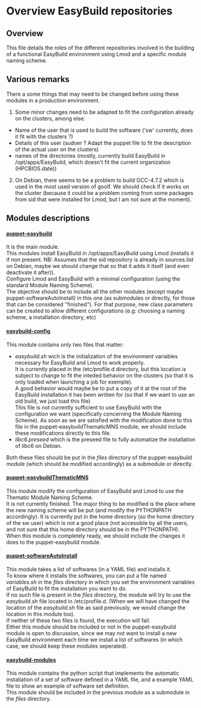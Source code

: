 # Overview EasyBuild repositories

## Overview

This file details the roles of the different repositories involved in the building of a functional EasyBuild environment using Lmod and a specific module naming scheme.

## Various remarks

There a some things that may need to be changed before using these modules in a production environment.

1) Some minor changes need to be adapted to fit the configuration already on the clusters, among else:
  - Name of the user that is used to build the software ('sw' currently, does it fit with the clusters ?)
  - Details of this user (sudoer ? Adapt the puppet file to fit the description of the actual user on the clusters)
  - names of the directories (mostly, currently build EasyBuild in /opt/apps/EasyBuild, which doesn't fit the current organization (HPCBIOS.date))
  
2) On Debian, there seems to be a problem to build GCC-4.7.2 which is used in the most used version of goolf. We should check if it works on the cluster (because it could be a problem coming from some packages from sid that were installed for Lmod, but I am not sure at the moment).

## Modules descriptions

#### [puppet-easybuild](https://github.com/sylmarien/puppet-easybuild)

It is the main module.  
This modules install EasyBuild in /opt/apps/EasyBuild using Lmod (installs it if non present. NB: Assumes that the sid repository is already in sources.list on Debian, maybe we should change that so that it adds it itself (and even deactivate it after)).  
Configure Lmod and EasyBuild with a minimal configuration (using the standard Module Naming Scheme).  
The objective should be to include all the other modules (except maybe puppet-softwareAutoInstall) in this one (as submodules or directly, for those that can be considered "finished"). For that purpose, new class parameters can be created to allow different configurations (e.g: choosing a naming scheme, a installation directory, etc)

#### [easybuild-config](https://github.com/sylmarien/easybuild-config)

This module contains only two files that matter:  
- _easybuild.sh_ wich is the initialization of the environment variables necessary for EasyBuild and Lmod to work properly.  
It is currently placed in the /etc/profile.d directory, but this location is subject to change to fit the inteded behavior on the clusters (so that it is only loaded when launching a job for exemple).  
A good behavior would maybe be to put a copy of it at the root of the EasyBuild installation it has been written for (so that if we want to use an old build, we just load this file)  
This file is not currently sufficient to use EasyBuild with the configuration we want (specifically concerning the Module Naming Scheme). As soon as we are satisfied with the modification done to this file in the puppet-easybuildThematicMNS module, we should include these modifications directly to this file.
- _libc6.preseed_ which is the preseed file to fully automatize the installation of libc6 on Debian.

Both these files should be put in the _files_ directory of the puppet-easybuild module (which should be modified accordingly) as a submodule or directly.

#### [puppet-easybuildThematicMNS](https://github.com/sylmarien/puppet-easybuildThematicMNS)

This module modify the configuration of EasyBuild and Lmod to use the Thematic Module Naming Scheme.  
It is not currently finished. The major thing to be modified is the place where the new naming scheme will be put (and modify the PYTHONPATH accordingly). It is currently put in the home directory (so the home directory of the sw user) which is not a good place (not accessible by all the users, and not sure that this home directory should be in the PYTHONPATH).  
When this module is completely ready, we should include the changes it does to the puppet-easybuild module.

#### [puppet-softwareAutoInstall](https://github.com/sylmarien/puppet-softwareAutoInstall)

This module takes a list of softwares (in a YAML file) and installs it.  
To know where it installs the softwares, you can put a file named _variables.sh_ in the _files_ directory in which you set the environment variables of EasyBuild to fit the installation you want to do.  
If no such file is present in the _files_ directory, the module will try to use the _easybuild.sh_ file located in /etc/profile.d. (When we will have changed the location of the _easybuild.sh_ file as said previously, we would change the location in this module too).  
If neither of these two files is found, the execution will fail.  
Either this module should be included or not in the puppet-easybuild module is open to discussion, since we may not want to install a new EasyBuild environment each time we install a list of softwares (in which case, we should keep these modules seperated).

#### [easybuild-modules](https://github.com/sylmarien/easybuild-modules)

This module contains the python script that implements the automatic installation of a set of software defined in a YAML file, and a example YAML file to show an example of software set definition.  
This module should be included in the previous module as a submodule in the _files_ directory.
